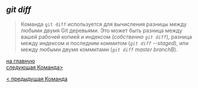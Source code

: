## ***git diff***

> Команда `git diff` используется для вычисления разницы между любыми двумя Git деревьями. Это может быть разница между вашей рабочей копией и индексом (*собственно `git diff`*), разница между индексом и последним коммитом (*`git diff` --staged*), или между любыми двумя коммитами (*`git diff` master branchB*).


[на главную](/readme.md)                 
[следующая Команда>](/4commit.md)

[< предыдущая Команда](/2status.md)
